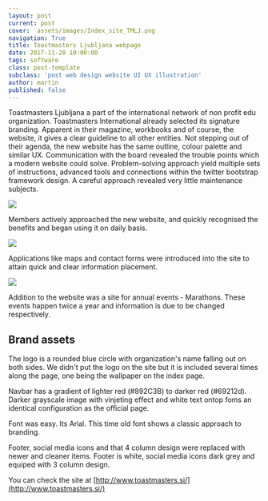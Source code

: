 ```yaml
---
layout: post
current: post
cover:  assets/images/Index_site_TMLJ.png
navigation: True
title: Toastmasters Ljubljana webpage
date: 2017-11-28 10:00:00
tags: software
class: post-template
subclass: 'post web design website UI UX illustration'
author: martin
published: false
---
```


Toastmasters Ljubljana a part of the international network of non profit edu organization. Toastmasters International already selected its signature branding. Apparent in their magazine, workbooks and of course, the website, it gives a clear guideline to all other entities. Not stepping out of their agenda, the new website has the same outline, colour palette and similar UX.
Communication with the board revealed the trouble points which a modern website could solve. Problem-solving approach yield multiple sets of instructions, advanced tools and connections  within the twitter bootstrap framework design. A careful approach revealed very little maintenance subjects.

![](https://dl.dropboxusercontent.com/s/lc3947ej1y3flo2/Index_site_TMLJ.png)

Members actively approached the new website, and quickly recognised the benefits and began using it on daily basis.

![](https://dl.dropboxusercontent.com/s/1d1kssy6416rq0c/tool_site_TMLJ.png)

Applications like maps and contact forms were introduced into the site to attain quick and clear information placement.

![](https://dl.dropboxusercontent.com/s/gydq9pgpe7tm7sj/contact_site_TMLJ.png)


Addition to the website was a site for annual events - Marathons. These events happen twice a year and information is due to be changed respectively.  


## Brand assets

The logo is a rounded blue circle with organization's name falling out on both sides. We didn't put the logo on the site but it is included several times along the page, one being the wallpaper on the index page.


Navbar has a gradient of lighter red (#892C3B) to darker red (#69212d). Darker grayscale image with vinjeting effect and white text ontop foms an identical configuration as the official page.

Font was easy. Its Arial. This time old font shows a classic approach to branding.

Footer, social media icons and that 4 column design were replaced with newer and cleaner items. Footer is white, social media icons dark grey and equiped with 3 column design.



You can check the site at [http://www.toastmasters.si/](http://www.toastmasters.si/)
